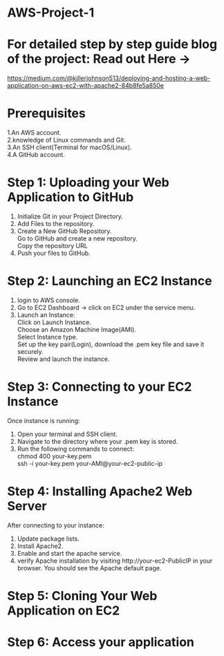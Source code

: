 # AWS-Project-1
# For detailed step by step guide blog of the project: Read out Here ->  
https://medium.com/@killerjohnson513/deploying-and-hosting-a-web-application-on-aws-ec2-with-apache2-84b8fe5a850e  

# Prerequisites
1.An AWS account.  
2.knowledge of Linux commands and Git.  
3.An SSH client(Terminal for macOS/Linux).  
4.A GitHub account. 

# Step 1: Uploading your Web Application to GitHub  
1. Initialize Git in your Project Directory.  
2. Add Files to the repository.  
3. Create a New GitHub Repository.   
Go to GitHub and create a new repository.   
Copy the repository URL  
4. Push your files to GitHub.

# Step 2: Launching an EC2 Instance  
1. login to AWS console.  
2. Go to EC2 Dashboard -> click on EC2 under the service menu.  
3. Launch an Instance:  
Click on Launch Instance.  
Choose an Amazon Machine Image(AMI).  
Select Instance type.  
Set up the key pair(Login), download the .pem key file and save it securely.  
Review and launch the instance.

# Step 3: Connecting to your EC2 Instance  
Once instance is running:  
1. Open your terminal and SSH client.  
2. Navigate to the directory where your .pem key is stored.  
3. Run the following commands to connect:  
   chmod 400 your-key.pem  
   ssh -i your-key.pem your-AMI@your-ec2-public-ip
   
# Step 4: Installing Apache2 Web Server
After connecting to your instance:  
1. Update package lists.    
2. Install Apache2.  
3. Enable and start the apache service.
4. verify Apache installation by visiting http://your-ec2-PublicIP in your browser. You should see the Apache default page.

# Step 5: Cloning Your Web Application on EC2  
# Step 6: Access your application  



 
